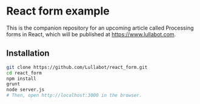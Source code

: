# React form example

This is the companion repository for an upcoming article called
Processing forms in React, which will be published at
https://www.lullabot.com.

## Installation

```bash
git clone https://github.com/Lullabot/react_form.git
cd react_form
npm install
grunt
node server.js
# Then, open http://localhost:3000 in the browser.
````
